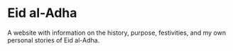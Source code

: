 # Eid al-Adha
A website with information on the history, purpose, festivities, and my own personal stories of Eid al-Adha.
